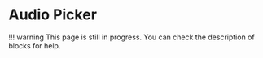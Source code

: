 # Audio Picker

!!! warning
    This page is still in progress. You can check the description of blocks for help.
